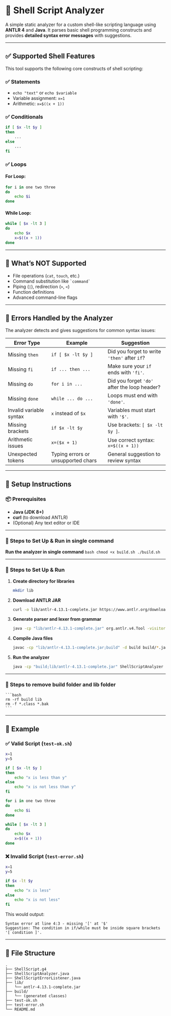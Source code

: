 # 🐚 Shell Script Analyzer

A simple static analyzer for a custom shell-like scripting language using **ANTLR 4** and **Java**. It parses basic shell programming constructs and provides **detailed syntax error messages** with suggestions.

---

## ✅ Supported Shell Features

This tool supports the following core constructs of shell scripting:

### ✅ Statements
- `echo "text"` or `echo $variable`
- Variable assignment: `x=1`
- Arithmetic: `x=$((x + 1))`

### ✅ Conditionals
```sh
if [ $x -lt $y ]
then
    ...
else
    ...
fi
```

### ✅ Loops
#### For Loop:
```sh
for i in one two three
do
    echo $i
done
```

#### While Loop:
```sh
while [ $x -lt 3 ]
do
    echo $x
    x=$((x + 1))
done
```

---

## 🚫 What’s NOT Supported
- File operations (`cat`, `touch`, etc.)
- Command substitution like `` `command` ``
- Piping (`|`), redirection (`>`, `<`)
- Function definitions
- Advanced command-line flags

---

## 🧠 Errors Handled by the Analyzer

The analyzer detects and gives suggestions for common syntax issues:

| Error Type                | Example                              | Suggestion                                      |
|--------------------------|--------------------------------------|-------------------------------------------------|
| Missing `then`           | `if [ $x -lt $y ]`                   | Did you forget to write `'then'` after `if`?   |
| Missing `fi`             | `if ... then ...`                    | Make sure your `if` ends with `'fi'`.          |
| Missing `do`             | `for i in ...`                       | Did you forget `'do'` after the loop header?   |
| Missing `done`           | `while ... do ...`                   | Loops must end with `'done'`.                  |
| Invalid variable syntax  | `x` instead of `$x`                  | Variables must start with `'$'`.               |
| Missing brackets         | `if $x -lt $y`                       | Use brackets: `[ $x -lt $y ]`.                 |
| Arithmetic issues        | `x=($x + 1)`                         | Use correct syntax: `x=$((x + 1))`             |
| Unexpected tokens        | Typing errors or unsupported chars   | General suggestion to review syntax            |

---

## 🚀 Setup Instructions

### 📦 Prerequisites

- **Java (JDK 8+)**
- **curl** (to download ANTLR)
- (Optional) Any text editor or IDE

---

### 🔧 Steps to Set Up & Run in single command

**Run the analyzer in single command**
    ```bash
    chmod +x build.sh
    ./build.sh
    ```

---

### 🔧 Steps to Set Up & Run

1. **Create directory for libraries**
    ```bash
    mkdir lib
    ```

2. **Download ANTLR JAR**
    ```bash
    curl -o lib/antlr-4.13.1-complete.jar https://www.antlr.org/download/antlr-4.13.1-complete.jar
    ```

3. **Generate parser and lexer from grammar**
    ```bash
    java -cp "lib/antlr-4.13.1-complete.jar" org.antlr.v4.Tool -visitor -o build ShellScript.g4
    ```

4. **Compile Java files**
    ```bash
    javac -cp "lib/antlr-4.13.1-complete.jar;build" -d build build/*.java ShellScriptAnalyzer.java ShellScriptErrorListener.java
    ```

5. **Run the analyzer**
    ```bash
    java -cp "build;lib/antlr-4.13.1-complete.jar" ShellScriptAnalyzer test.sh
    ```

---

### 🔧 Steps to remove build folder and lib folder

    ```bash
    rm -rf build lib
    rm -f *.class *.bak
    ```

---


## 📝 Example

### ✅ Valid Script (`test-ok.sh`)
```sh
x=1
y=5

if [ $x -lt $y ]
then
    echo "x is less than y"
else
    echo "x is not less than y"
fi

for i in one two three
do
    echo $i
done

while [ $x -lt 3 ]
do
    echo $x
    x=$((x + 1))
done
```

### ❌ Invalid Script (`test-error.sh`)
```sh
x=1
y=5

if $x -lt $y
then
    echo "x is less"
else
    echo "x is not less"
fi
```

This would output:
```
Syntax error at line 4:3 - missing '[' at '$'
Suggestion: The condition in if/while must be inside square brackets '[ condition ]'.
```

---

## 📁 File Structure

```
.
├── ShellScript.g4
├── ShellScriptAnalyzer.java
├── ShellScriptErrorListener.java
├── lib/
│   └── antlr-4.13.1-complete.jar
├── build/
│   └── (generated classes)
├── test-ok.sh
├── test-error.sh
└── README.md
```
